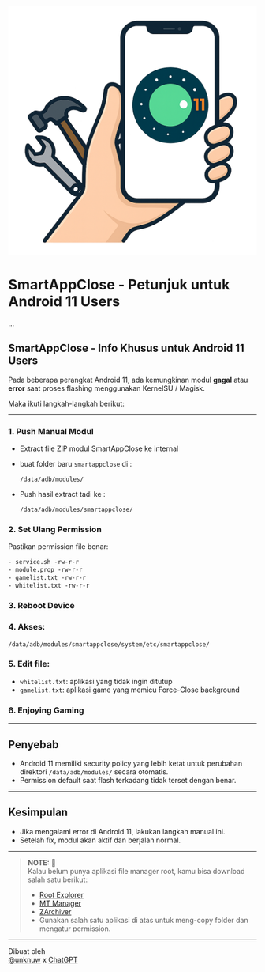 ![Fix Android 11 Logo](./logo_android11_fix.png)

# SmartAppClose - Petunjuk untuk Android 11 Users
...

## SmartAppClose - Info Khusus untuk Android 11 Users

Pada beberapa perangkat Android 11, ada kemungkinan modul **gagal** atau **error** saat proses flashing menggunakan KernelSU / Magisk.

Maka ikuti langkah-langkah berikut:

---

### 1. Push Manual Modul
- Extract file ZIP modul SmartAppClose ke internal
- buat folder baru `smartappclose` di :
  ```
  /data/adb/modules/
  ```
  
 
- Push hasil extract tadi ke :
  ```
  /data/adb/modules/smartappclose/
  ```
  

### 2. Set Ulang Permission
Pastikan permission file benar:
  ```
- service.sh -rw-r-r
- module.prop -rw-r-r
- gamelist.txt -rw-r-r
- whitelist.txt -rw-r-r
  ```

### 3. Reboot Device

### 4. Akses:
   ```
   /data/adb/modules/smartappclose/system/etc/smartappclose/
   ```
### 5. Edit file:
   - `whitelist.txt`: aplikasi yang tidak ingin ditutup
   - `gamelist.txt`: aplikasi game yang memicu Force-Close background 
     
### 6. Enjoying Gaming

---

## Penyebab
- Android 11 memiliki security policy yang lebih ketat untuk perubahan direktori `/data/adb/modules/` secara otomatis.
- Permission default saat flash terkadang tidak terset dengan benar.

---

## Kesimpulan
- Jika mengalami error di Android 11, lakukan langkah manual ini.
- Setelah fix, modul akan aktif dan berjalan normal.

---
> **NOTE:** 📱  
> Kalau belum punya aplikasi file manager root, kamu bisa download salah satu berikut:  
> - [Root Explorer](https://play.google.com/store/apps/details?id=com.speedsoftware.rootexplorer)  
> - [MT Manager](https://mtmanager.en.uptodown.com/android)  
> - [ZArchiver](https://play.google.com/store/apps/details?id=ru.zdevs.zarchiver)
> - Gunakan salah satu aplikasi di atas untuk meng-copy folder dan mengatur permission.
---

Dibuat oleh  
[@unknuw](https://t.me/unknuw) x [ChatGPT](https://chat.openai.com)
